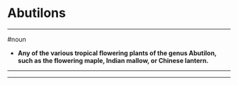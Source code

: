 # Abutilons
---
#noun
- **Any of the various tropical flowering plants of the genus Abutilon, such as the flowering maple, Indian mallow, or Chinese lantern.**
---
---
